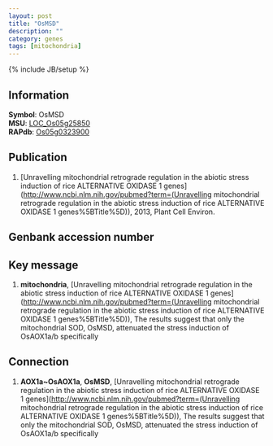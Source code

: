 ```yaml
---
layout: post
title: "OsMSD"
description: ""
category: genes
tags: [mitochondria]
---
```

{% include JB/setup %}

## Information
__Symbol__: OsMSD  
__MSU__: [LOC_Os05g25850](http://rice.plantbiology.msu.edu/cgi-bin/ORF_infopage.cgi?orf=LOC_Os05g25850)  
__RAPdb__: [Os05g0323900](http://rapdb.dna.affrc.go.jp/viewer/gbrowse_details/irgsp1?name=Os05g0323900)  

## Publication
1. [Unravelling mitochondrial retrograde regulation in the abiotic stress induction of rice ALTERNATIVE OXIDASE 1 genes](http://www.ncbi.nlm.nih.gov/pubmed?term=(Unravelling mitochondrial retrograde regulation in the abiotic stress induction of rice ALTERNATIVE OXIDASE 1 genes%5BTitle%5D)), 2013, Plant Cell Environ.

## Genbank accession number

## Key message
1. __mitochondria__, [Unravelling mitochondrial retrograde regulation in the abiotic stress induction of rice ALTERNATIVE OXIDASE 1 genes](http://www.ncbi.nlm.nih.gov/pubmed?term=(Unravelling mitochondrial retrograde regulation in the abiotic stress induction of rice ALTERNATIVE OXIDASE 1 genes%5BTitle%5D)),  The results suggest that only the mitochondrial SOD, OsMSD, attenuated the stress induction of OsAOX1a/b specifically

## Connection
1. __AOX1a~OsAOX1a__, __OsMSD__, [Unravelling mitochondrial retrograde regulation in the abiotic stress induction of rice ALTERNATIVE OXIDASE 1 genes](http://www.ncbi.nlm.nih.gov/pubmed?term=(Unravelling mitochondrial retrograde regulation in the abiotic stress induction of rice ALTERNATIVE OXIDASE 1 genes%5BTitle%5D)),  The results suggest that only the mitochondrial SOD, OsMSD, attenuated the stress induction of OsAOX1a/b specifically


